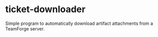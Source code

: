ticket-downloader
=================

Simple program to automatically download artifact attachments from a TeamForge server.
